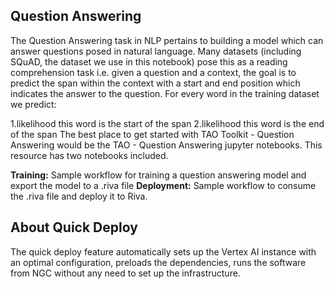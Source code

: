 ## Question Answering
The Question Answering task in NLP pertains to building a model which can answer questions posed in natural language. Many datasets (including SQuAD, the dataset we use in this notebook) pose this as a reading comprehension task i.e. given a question and a context, the goal is to predict the span within the context with a start and end position which indicates the answer to the question. For every word in the training dataset we predict:

1.likelihood this word is the start of the span
2.likelihood this word is the end of the span
The best place to get started with TAO Toolkit - Question Answering would be the TAO - Question Answering jupyter notebooks. This resource has two notebooks included.

**Training:** Sample workflow for training a question answering model and export the model to a .riva file
**Deployment:** Sample workflow to consume the .riva file and deploy it to Riva.

## About Quick Deploy
The quick deploy feature automatically sets up the Vertex AI instance with an optimal configuration, preloads the dependencies, runs the software from NGC without any need to set up the infrastructure.
